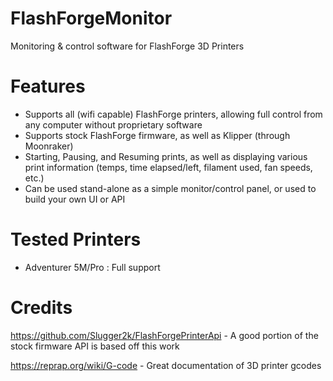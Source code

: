 # FlashForgeMonitor
Monitoring &amp; control software for FlashForge 3D Printers

# Features
-  Supports all (wifi capable) FlashForge printers, allowing full control from any computer without proprietary software
-  Supports stock FlashForge firmware, as well as Klipper (through Moonraker)
-  Starting, Pausing, and Resuming prints, as well as displaying various print information (temps, time elapsed/left, filament used, fan speeds, etc.)
-  Can be used stand-alone as a simple monitor/control panel, or used to build your own UI or API

# Tested Printers
- Adventurer 5M/Pro : Full support


# Credits
https://github.com/Slugger2k/FlashForgePrinterApi - A good portion of the stock firmware API is based off this work

https://reprap.org/wiki/G-code - Great documentation of 3D printer gcodes
